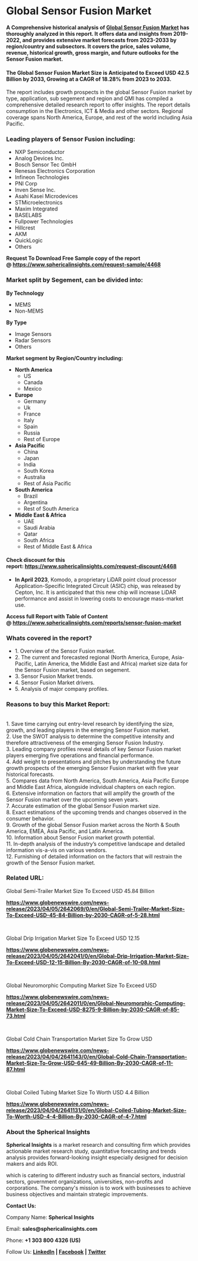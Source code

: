 <h1 class="news-post-title">Global Sensor Fusion Market</h1>
<p><strong>A Comprehensive historical analysis of&nbsp;<a href="https://www.sphericalinsights.com/reports/sensor-fusion-market" target="_blank" rel="noopener">Global Sensor Fusion Market</a>&nbsp;has thoroughly analyzed in this report. It offers data and insights from 2019-2022, and provides extensive market forecasts from 2023-2033 by region/country and subsectors. It covers the price, sales volume, revenue, historical growth, gross margin, and future outlooks for the Sensor Fusion market.</strong></p>
<h4><strong>The Global Sensor Fusion Market Size is Anticipated to Exceed USD 42.5 Billion by 2033, Growing at a CAGR of 18.28% from 2023 to 2033.</strong></h4>
<p>The report includes growth prospects in the global Sensor Fusion market by type, application, sub segement and region and QMI has compiled a comprehensive detailed research report to offer insights. The report details consumption in the Electronics, ICT &amp; Media and other sectors. Regional coverage spans North America, Europe, and rest of the world including Asia Pacific.</p>
<h3><strong>Leading players of Sensor Fusion including:</strong></h3>
<ul>
<li>NXP Semiconductor</li>
<li>Analog Devices Inc.</li>
<li>Bosch Sensor Tec GmbH</li>
<li>Renesas Electronics Corporation</li>
<li>Infineon Technologies</li>
<li>PNI Corp</li>
<li>Inven Sense Inc.</li>
<li>Asahi Kasei Microdevices</li>
<li>STMicroelectronics</li>
<li>Maxim Integrated</li>
<li>BASELABS</li>
<li>Fullpower Technologies</li>
<li>Hillcrest</li>
<li>AKM</li>
<li>QuickLogic</li>
<li>Others</li>
</ul>
<p><strong>Request To Download Free Sample copy of the report @&nbsp;<a href="https://www.sphericalinsights.com/request-sample/4468">https://www.sphericalinsights.com/request-sample/4468</a></strong></p>
<h3><strong>Market split by Segement, can be divided into:</strong></h3>
<p><strong>By Technology</strong></p>
<ul>
<li>MEMS</li>
<li>Non-MEMS</li>
</ul>
<p><strong>By Type</strong></p>
<ul>
<li>Image Sensors</li>
<li>Radar Sensors</li>
<li>Others</li>
</ul>
<p><strong>Market segment by Region/Country including:</strong></p>
<ul>
<li><strong>North America</strong>
<ul>
<li>US</li>
<li>Canada</li>
<li>Mexico</li>
</ul>
</li>
<li><strong>Europe</strong>
<ul>
<li>Germany</li>
<li>Uk</li>
<li>France</li>
<li>Italy</li>
<li>Spain</li>
<li>Russia</li>
<li>Rest of Europe</li>
</ul>
</li>
<li><strong>Asia Pacific</strong>
<ul>
<li>China</li>
<li>Japan</li>
<li>India</li>
<li>South Korea</li>
<li>Australia</li>
<li>Rest of Asia Pacific</li>
</ul>
</li>
<li><strong>South America</strong>
<ul>
<li>Brazil</li>
<li>Argentina</li>
<li>Rest of South America</li>
</ul>
</li>
<li><strong>Middle East &amp; Africa</strong>
<ul>
<li>UAE</li>
<li>Saudi Arabia</li>
<li>Qatar</li>
<li>South Africa</li>
<li>Rest of Middle East &amp; Africa</li>
</ul>
</li>
</ul>
<h4>Check discount for this report:&nbsp;<a href="https://www.sphericalinsights.com/request-discount/4468">https://www.sphericalinsights.com/request-discount/4468</a></h4>
<ul>
<li><strong>In April 2023</strong>, Komodo, a proprietary LiDAR point cloud processor Application-Specific Integrated Circuit (ASIC) chip, was released by Cepton, Inc. It is anticipated that this new chip will increase LiDAR performance and assist in lowering costs to encourage mass-market use.</li>
</ul>
<p><strong>Access full Report with Table of Content @&nbsp;<a href="https://www.sphericalinsights.com/reports/sensor-fusion-market">https://www.sphericalinsights.com/reports/sensor-fusion-market</a>&nbsp;</strong></p>
<h3><strong>Whats covered in the report?</strong></h3>
<ul>
<li>1. Overview of the Sensor Fusion market.</li>
<li>2. The current and forecasted regional (North America, Europe, Asia-Pacific, Latin America, the Middle East and Africa) market size data for the Sensor Fusion market, based on segement.</li>
<li>3. Sensor Fusion Market trends.</li>
<li>4. Sensor Fusion Market drivers.</li>
<li>5. Analysis of major company profiles.</li>
</ul>
<h3><strong>Reasons to buy this Market Report:</strong></h3>
<p><br />1. Save time carrying out entry-level research by identifying the size, growth, and leading players in the emerging Sensor Fusion market.<br />2. Use the SWOT analysis to determine the competitive intensity and therefore attractiveness of the emerging Sensor Fusion Industry.<br />3. Leading company profiles reveal details of key Sensor Fusion market players emerging five operations and financial performance.<br />4. Add weight to presentations and pitches by understanding the future growth prospects of the emerging Sensor Fusion market with five year historical forecasts.<br />5. Compares data from North America, South America, Asia Pacific Europe and Middle East Africa, alongside individual chapters on each region.<br />6. Extensive information on factors that will amplify the growth of the Sensor Fusion market over the upcoming seven years.<br />7. Accurate estimation of the global Sensor Fusion market size.<br />8. Exact estimations of the upcoming trends and changes observed in the consumer behavior.<br />9. Growth of the global Sensor Fusion market across the North &amp; South America, EMEA, Asia Pacific, and Latin America.<br />10. Information about Sensor Fusion market growth potential.<br />11. In-depth analysis of the industry&rsquo;s competitive landscape and detailed information vis-a-vis on various vendors.<br />12. Furnishing of detailed information on the factors that will restrain the growth of the Sensor Fusion market.</p>
<h3><strong>Related URL:</strong></h3>
<p>Global Semi-Trailer Market Size To Exceed USD 45.84 Billion</p>
<p><strong><a href="https://www.globenewswire.com/news-release/2023/04/05/2642069/0/en/Global-Semi-Trailer-Market-Size-To-Exceed-USD-45-84-Billion-by-2030-CAGR-of-5-28.html">https://www.globenewswire.com/news-release/2023/04/05/2642069/0/en/Global-Semi-Trailer-Market-Size-To-Exceed-USD-45-84-Billion-by-2030-CAGR-of-5-28.html</a>&nbsp;</strong></p>
<p>&nbsp;</p>
<p>Global Drip Irrigation Market Size To Exceed USD 12.15</p>
<p><strong><a href="https://www.globenewswire.com/news-release/2023/04/05/2642041/0/en/Global-Drip-Irrigation-Market-Size-To-Exceed-USD-12-15-Billion-By-2030-CAGR-of-10-08.html">https://www.globenewswire.com/news-release/2023/04/05/2642041/0/en/Global-Drip-Irrigation-Market-Size-To-Exceed-USD-12-15-Billion-By-2030-CAGR-of-10-08.html</a>&nbsp;</strong></p>
<p>&nbsp;</p>
<p>Global Neuromorphic Computing Market Size To Exceed USD</p>
<p><strong><a href="https://www.globenewswire.com/news-release/2023/04/05/2642011/0/en/Global-Neuromorphic-Computing-Market-Size-To-Exceed-USD-8275-9-Billion-by-2030-CAGR-of-85-73.html">https://www.globenewswire.com/news-release/2023/04/05/2642011/0/en/Global-Neuromorphic-Computing-Market-Size-To-Exceed-USD-8275-9-Billion-by-2030-CAGR-of-85-73.html</a>&nbsp;</strong></p>
<p>&nbsp;</p>
<p>Global Cold Chain Transportation Market Size To Grow USD</p>
<p><strong><a href="https://www.globenewswire.com/news-release/2023/04/04/2641143/0/en/Global-Cold-Chain-Transportation-Market-Size-To-Grow-USD-645-49-Billion-By-2030-CAGR-of-11-87.html">https://www.globenewswire.com/news-release/2023/04/04/2641143/0/en/Global-Cold-Chain-Transportation-Market-Size-To-Grow-USD-645-49-Billion-By-2030-CAGR-of-11-87.html</a>&nbsp;</strong></p>
<p>&nbsp;</p>
<p>Global Coiled Tubing Market Size To Worth USD 4.4 Billion</p>
<p><strong><a href="https://www.globenewswire.com/news-release/2023/04/04/2641131/0/en/Global-Coiled-Tubing-Market-Size-To-Worth-USD-4-4-Billion-By-2030-CAGR-of-4-7.html">https://www.globenewswire.com/news-release/2023/04/04/2641131/0/en/Global-Coiled-Tubing-Market-Size-To-Worth-USD-4-4-Billion-By-2030-CAGR-of-4-7.html</a>&nbsp;</strong></p>
<h3><strong>About the Spherical Insights</strong></h3>
<p><strong>Spherical Insights</strong>&nbsp;is a market research and consulting firm which provides actionable market research study, quantitative forecasting and trends analysis provides forward-looking insight especially designed for decision makers and aids ROI.</p>
<p>which is catering to different industry such as financial sectors, industrial sectors, government organizations, universities, non-profits and corporations. The company's mission is to work with businesses to achieve business objectives and maintain strategic improvements.</p>
<p><strong>Contact Us:</strong></p>
<p>Company Name:&nbsp;<strong>Spherical Insights</strong></p>
<p>Email:&nbsp;<strong>sales@sphericalinsights.com</strong></p>
<p>Phone:&nbsp;<strong>+1 303 800 4326 (US)</strong></p>
<p>Follow Us:&nbsp;<strong><a href="https://www.linkedin.com/company/spherical-insight/"><u>LinkedIn</u></a>&nbsp;|&nbsp;<a href="https://www.facebook.com/sphericalinsights22"><u>Facebook</u></a>&nbsp;|&nbsp;<a href="https://twitter.com/SInsights_US"><u>Twitter</u></a></strong></p>
